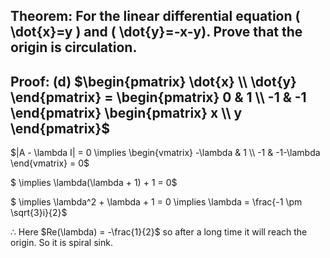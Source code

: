 ## Theorem: For the linear differential equation \( \dot{x}=y \) and \( \dot{y}=-x-y). Prove that the origin is circulation.


## Proof: (d) $\begin{pmatrix} \dot{x} \\ \dot{y} \end{pmatrix} = \begin{pmatrix} 0 & 1 \\ -1 & -1 \end{pmatrix} \begin{pmatrix} x \\ y \end{pmatrix}$

$|A - \lambda I| = 0  \implies  \begin{vmatrix} -\lambda & 1 \\ -1 & -1-\lambda \end{vmatrix} = 0$

$ \implies \lambda(\lambda + 1) + 1 = 0$

$ \implies \lambda^2 + \lambda + 1 = 0 \implies  \lambda = \frac{-1 \pm \sqrt{3}i}{2}$

$\therefore$ Here $Re(\lambda) = -\frac{1}{2}$ so after a long time it will reach the origin. So it is spiral sink. 
